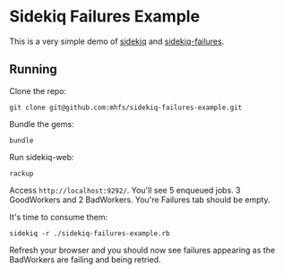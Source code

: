 # Sidekiq Failures Example

This is a very simple demo of [sidekiq](github.com/mperham/sidekiq) and [sidekiq-failures](https://github.com/mhfs/sidekiq-failures).

## Running

Clone the repo:

```
git clone git@github.com:mhfs/sidekiq-failures-example.git
```

Bundle the gems:

```
bundle
```

Run sidekiq-web:

```
rackup
```

Access `http://localhost:9292/`. You'll see 5 enqueued jobs. 3 GoodWorkers and 2 BadWorkers. You're Failures tab should be empty.

It's time to consume them:

```
sidekiq -r ./sidekiq-failures-example.rb
```

Refresh your browser and you should now see failures appearing as the BadWorkers are failing and being retried.